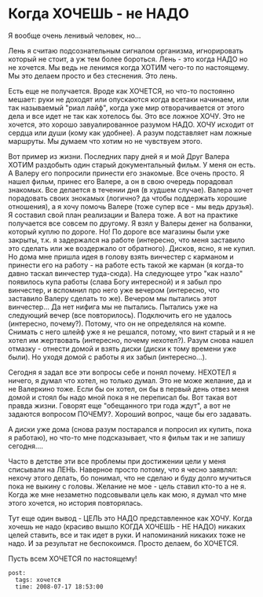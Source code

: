 #  Когда ХОЧЕШЬ - не НАДО

Я вообще очень ленивый человек, но...

Лень я считаю подсознательным сигналом организма, игнорировать который не стоит, а уж тем 
более бороться. Лень - это когда НАДО но не хочется. Мы ведь не ленимся когда ХОТИМ чего-то 
по настоящему. Мы это делаем просто и без стеснения. Это лень.

Есть еще не получается. Вроде как ХОЧЕТСЯ, но что-то постоянно мешает: руки не доходят или 
опускаются когда всетаки начинаем, или так называемый "риал лайф", когда уже мир 
отворачивается от этого дела и все идет не так как хотелось бы. Это все ложное ХОЧУ. 
Это не хочется, это хорошо завуалированное разумом НАДО. ХОЧУ исходит от сердца или души 
(кому как удобнее). А разум подставляет нам ложные маршруты. Мы думаем что хотим но не 
чувствуем этого.

Вот пример из жизни. Последних пару дней я и мой Друг Валера ХОТИМ раздобыть один старый 
документальный фильм. У меня он есть. А Валеру его попросили принести его знакомые. Все 
очень просто. Я нашел фильм, принес его Валере, а он в свою очередь порадовал знакомых. 
Все делается в течении дня (в худшем случае). Валера хочет порадовать своих знокамых 
(логично? да чтобы поддержать хорошие отношения), а я хочу помочь Валере (тоже супер все - 
мы ведь друзья). Я составил свой план реализации и Валера тоже. А вот на практике получается 
все совсем по другому. Я взял у Валеры денег на болванки, который куплю по дороге. Но! По 
дороге все магазины были уже закрыты, т.к. я задержался на работе (интересно, что меня 
заставило это сделать или же воздержало от обратного). Дисков, ясно, я не купил. Но дома 
мне пришла идея в голову взять винчестер с карманом и принести его на работу - на работе 
есть такой же карман (я когда-то давно таскал винчестер туда-сюда). На следующее утро "как 
назло" появилось купа работы (слава Богу интересной) и я забыл про винчестер, и вспомнил 
про него уже вечером (интересно, что заставило Валеру сделать то же). Вечером мы пытались 
этот винчестер... Да нет нифига мы не пытались. Пытались уже на следующий вечер (все 
повторилось). Подключить его не удалось (интересно, почему?). Потому, что он не определялся 
на компе. Снимать с него шлейф уже я не решался, потому, что винт старый и я не хотел им 
жертвовать (интересно, почему нехотел?). Разум снова нашел отмазку - отнести домой и взять 
диски (диски к тому времени уже были). Но уходя домой с работы я их забыл (интересно...).

Сегодня я задал все эти вопросы себе и понял почему. НЕХОТЕЛ я ничего, я думал что хотел, 
но только думал. Это не може желание, да и не Валеркино тоже. Если бы он хотел, он бы в 
первый день отвез меня домой и стоял бы надо мной пока я не переписал бы. Вот такая вот 
правда жизни. Говорят еще "обещанного три года ждут", а вот не задаются вопросом ПОЧЕМУ?. 
Хороший вопрос, чаще бы его задавать.

А диски уже дома (снова разум постарался и попросил их купить, пока я работаю), но что-то 
мне подсказывает, что я фильм так и не запишу сегодня....

Часто в детстве эти все проблемы при достижении цели у меня списывали на ЛЕНЬ. Наверное 
просто потому, что я чесно заявлял: нехочу этого делать, бо понимал, что не сделаю и буду 
долго мучиться пока не выкину с головы. Желание не мое - цель ставил кто-то а не я. Когда 
же мне незаметно подсовывали цель как мою, я думал что мне этого хочется, но история 
повторялась.

Тут еще один вывод - ЦЕЛЬ это НАДО представленное как ХОЧУ. Когда хочешь не надо (красиво 
вышло КОГДА ХОЧЕШЬ - НЕ НАДО) никаких целей ставить, все и так идет в руки. И напоминаний 
никаких тоже не надо. И за результат не беспокоимся. Просто делаем, бо ХОЧЕТСЯ.

Пусть всем ХОЧЕТСЯ по настоящему!

```
post:   
  tags: хочется
  time: 2008-07-17 18:53:00
```